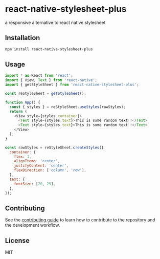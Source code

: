 # react-native-stylesheet-plus

a responsive alternative to react native stylesheet

## Installation

```sh
npm install react-native-stylesheet-plus
```

## Usage

```js
import * as React from 'react';
import { View, Text } from 'react-native';
import { getStyleSheet } from 'react-native-stylesheet-plus';

const reStyleSheet = getStyleSheet();

function App() {
  const { styles } = reStyleSheet.useStyles(rawStyles);
  return (
    <View style={styles.container}>
      <Text style={styles.text}>This is some random text!!</Text>
      <Text style={styles.text}>This is some random text!!</Text>
    </View>
  );
}

const rawStyles = reStyleSheet.createStyles({
  container: {
    flex: 1,
    alignItems: 'center',
    justifyContent: 'center',
    flexDirection: ['column', 'row'],
  },
  text: {
    fontSize: [20, 25],
  },
});
```

## Contributing

See the [contributing guide](CONTRIBUTING.md) to learn how to contribute to the repository and the development workflow.

## License

MIT
